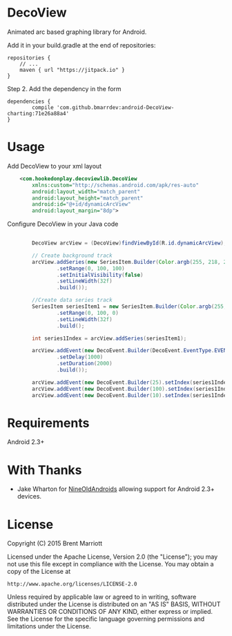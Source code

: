 # DecoView

Animated arc based graphing library for Android.


Add it in your build.gradle at the end of repositories:

	repositories {
	    // ...
	    maven { url "https://jitpack.io" }
	}

Step 2. Add the dependency in the form

	dependencies {
	        compile 'com.github.bmarrdev:android-DecoView-charting:71e26a88a4'
	}


Usage
===

Add DecoView to your xml layout

```xml
    <com.hookedonplay.decoviewlib.DecoView
        xmlns:custom="http://schemas.android.com/apk/res-auto"
        android:layout_width="match_parent"
        android:layout_height="match_parent"
        android:id="@+id/dynamicArcView"
        android:layout_margin="8dp">
```

Configure DecoView in your Java code

```java
  
        DecoView arcView = (DecoView)findViewById(R.id.dynamicArcView);

        // Create background track
        arcView.addSeries(new SeriesItem.Builder(Color.argb(255, 218, 218, 218))
                .setRange(0, 100, 100)
                .setInitialVisibility(false)
                .setLineWidth(32f)
                .build());

        //Create data series track
        SeriesItem seriesItem1 = new SeriesItem.Builder(Color.argb(255, 64, 196, 0))
                .setRange(0, 100, 0)
                .setLineWidth(32f)
                .build();

        int series1Index = arcView.addSeries(seriesItem1);

        arcView.addEvent(new DecoEvent.Builder(DecoEvent.EventType.EVENT_SHOW, true)
                .setDelay(1000)
                .setDuration(2000)
                .build());

        arcView.addEvent(new DecoEvent.Builder(25).setIndex(series1Index).setDelay(4000).build());
        arcView.addEvent(new DecoEvent.Builder(100).setIndex(series1Index).setDelay(8000).build());
        arcView.addEvent(new DecoEvent.Builder(10).setIndex(series1Index).setDelay(12000).build());

```

Requirements
===

Android 2.3+

With Thanks
===
- Jake Wharton for <a href="https://github.com/JakeWharton/NineOldAndroids/">NineOldAndroids</a> allowing support for Android 2.3+ devices.

License
===

Copyright (C) 2015 Brent Marriott

Licensed under the Apache License, Version 2.0 (the "License");
you may not use this file except in compliance with the License.
You may obtain a copy of the License at

    http://www.apache.org/licenses/LICENSE-2.0

Unless required by applicable law or agreed to in writing, software
distributed under the License is distributed on an "AS IS" BASIS,
WITHOUT WARRANTIES OR CONDITIONS OF ANY KIND, either express or implied.
See the License for the specific language governing permissions and
limitations under the License.
